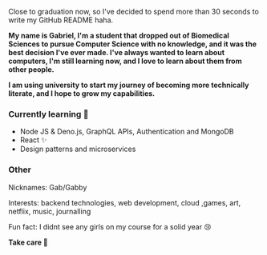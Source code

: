 Close to graduation now, so I've decided to spend more than 30 seconds to write my GitHub README haha.

**My name is Gabriel, I'm a student that dropped out of Biomedical Sciences to pursue Computer Science with no knowledge, and it was the best decision I've ever made. I've always wanted to learn about computers, I'm still learning now, and I love to learn about them from other people.**

**I am using university to start my journey of becoming more technically literate, and I hope to grow my capabilities.**

### Currently learning 🌱

- Node JS & Deno.js, GraphQL APIs, Authentication and MongoDB
- React ✨
-  Design patterns and microservices

### Other 

Nicknames: Gab/Gabby

Interests: backend technologies, web development, cloud ,games, art, netflix, music, journalling

Fun fact: I didnt see any girls on my course for a solid year 😢

 **Take care 👋**



